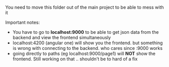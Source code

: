 You need to move this folder out of the main project to be able to mess with it

Important notes:  
  - You have to go to **localhost:9000** to be able to get json data from the backend and view the frontend simultaneously
  - localhost:4200 (angular one) will show you the frontend. but something is wrong with connecting to the backend. who cares since  :9000 works
  - going directly to paths (eg localhost:9000/page1) will **NOT** show the frontend. Still working on that .. shouldn't be to hard of a fix 
